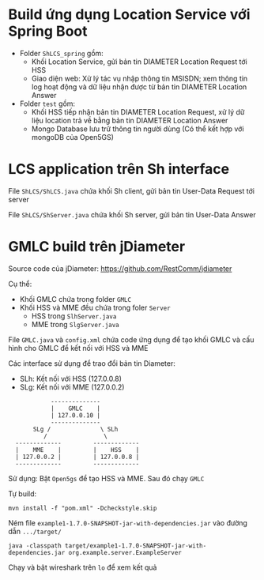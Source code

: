 # Build ứng dụng Location Service với Spring Boot

- Folder `ShLCS_spring` gồm:
  - Khối Location Service, gửi bản tin DIAMETER Location Request tới HSS
  - Giao diện web: Xử lý tác vụ nhập thông tin MSISDN; xem thông tin log hoạt động và dữ liệu nhận được từ bản tin DIAMETER Location Answer
- Folder `test` gồm:
  - Khối HSS tiếp nhận bản tin DIAMETER Location Request, xử lý dữ liệu location trả về bằng bản tin DIAMETER Location Answer
  - Mongo Database lưu trữ thông tin người dùng (Có thể kết hợp với mongoDB của Open5GS)

# LCS application trên Sh interface

File `ShLCS/ShLCS.java` chứa khối Sh client, gửi bản tin User-Data Request tới server

File `ShLCS/ShServer.java` chứa khối Sh server, gửi bản tin User-Data Answer

# GMLC build trên jDiameter

Source code của jDiameter: https://github.com/RestComm/jdiameter

Cụ thể:
- Khối GMLC chứa trong folder `GMLC`
- Khối HSS và MME đều chứa trong foler `Server`
  - HSS trong `SlhServer.java`
  - MME trong `SlgServer.java`

File `GMLC.java` và `config.xml` chứa code ứng dụng để tạo khối GMLC và cấu hình cho GMLC để kết nối với HSS và MME

Các interface sử dụng để trao đổi bản tin Diameter:
- SLh: Kết nối với HSS (127.0.0.8)
- SLg: Kết nối với MME (127.0.0.2)

```
            --------------
            |    GMLC    |
            | 127.0.0.10 |
            --------------
       SLg /              \ SLh
          /                \
  -------------         -------------
  |    MME    |         |    HSS    |
  | 127.0.0.2 |         | 127.0.0.8 |
  -------------         -------------

```

Sử dụng: Bật `Open5gs` để tạo HSS và MME. Sau đó chạy `GMLC`

Tự build:
```
mvn install -f "pom.xml" -Dcheckstyle.skip
```

Ném file `example1-1.7.0-SNAPSHOT-jar-with-dependencies.jar` vào đường dẫn `.../target/`
```
java -classpath target/example1-1.7.0-SNAPSHOT-jar-with-dependencies.jar org.example.server.ExampleServer
```
Chạy và bật wireshark trên `lo` để xem kết quả
